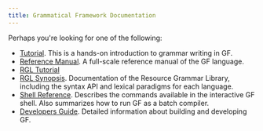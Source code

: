 ```yaml
---
title: Grammatical Framework Documentation
---
```


Perhaps you're looking for one of the following:

- [Tutorial](tutorial/gf-tutorial.html). This is a hands-on introduction to grammar writing in GF.
- [Reference Manual](gf-refman.html). A full-scale reference manual of the GF language.
- [RGL Tutorial](../lib/doc/rgl-tutorial/index.html)
- [RGL Synopsis](../lib/doc/synopsis/index.html). Documentation of the Resource Grammar Library, including the syntax API and lexical paradigms for each language.
- [Shell Reference](gf-shell-reference.html). Describes the commands available in the interactive GF shell.
  Also summarizes how to run GF as a batch compiler.
- [Developers Guide](gf-developers/html). Detailed information about building and developing GF.

